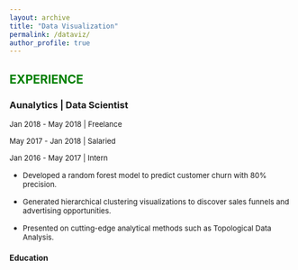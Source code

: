 ```yaml
---
layout: archive
title: "Data Visualization"
permalink: /dataviz/
author_profile: true
---
```

## <font color="green">EXPERIENCE</font>
### Aunalytics | Data Scientist
<font size="2">Jan 2018 - May 2018 | Freelance</font>

<font size="2">May 2017 - Jan 2018 | Salaried</font>

<font size="2">Jan 2016 - May 2017 | Intern</font>

* <font size="2">Developed a random forest model to predict customer churn with 80% precision.</font>

* <font size="2">Generated hierarchical clustering visualizations to discover sales funnels and advertising opportunities.</font>

* <font size="2">Presented on cutting-edge analytical methods such as Topological Data Analysis.</font>

#### Education

